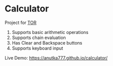 # Calculator

Project for [TOR]()

1. Supports basic arithmetic operations
2. Supports chain evaluation
3. Has Clear and Backspace buttons
4. Supports keyboard input

Live Demo: https://anutka777.github.io/calculator/